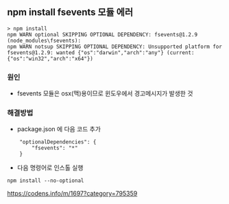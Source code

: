 ## npm install fsevents 모듈 에러

~~~
> npm install
npm WARN optional SKIPPING OPTIONAL DEPENDENCY: fsevents@1.2.9 (node_modules\fsevents):
npm WARN notsup SKIPPING OPTIONAL DEPENDENCY: Unsupported platform for fsevents@1.2.9: wanted {"os":"darwin","arch":"any"} (current: {"os":"win32","arch":"x64"})
~~~



### 원인

- fsevents 모듈은 osx(맥)용이므로 윈도우에서 경고메시지가 발생한 것



### 해결방법

- package.json 에 다음 코드 추가

~~~
    "optionalDependencies": {
        "fsevents": "*"
    }
~~~

- 다음 명령어로 인스톨 실행

~~~
npm install --no-optional
~~~



 https://codens.info/m/1697?category=795359 
